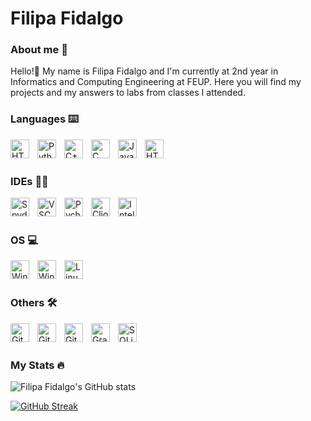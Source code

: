 # Filipa Fidalgo
### About me 👩
Hello!👋
My name is Filipa Fidalgo and I'm currently at 2nd year in Informatics and Computing Engineering at FEUP. Here you will find my projects and my answers to labs from classes I attended. 

### Languages ⌨️
<img align="left" alt="HTML" width="30px" style="padding-right:10px;" src="https://cdn.jsdelivr.net/gh/devicons/devicon/icons/visualbasic/visualbasic-original.svg" />
<img align="left" alt="Python" width="30px" style="padding-right:10px;" src="https://cdn.jsdelivr.net/gh/devicons/devicon/icons/python/python-plain.svg" />
<img align="left" alt="C++" width="30px" style="padding-right:10px;" src="https://cdn.jsdelivr.net/gh/devicons/devicon/icons/cplusplus/cplusplus-original.svg" />
<img align="left" alt="C" width="30px" style="padding-right:10px;" src="https://cdn.jsdelivr.net/gh/devicons/devicon/icons/c/c-original.svg" />
<img align="left" alt="Java" width="30px" style="padding-right:10px;" src="https://cdn.jsdelivr.net/gh/devicons/devicon/icons/java/java-original.svg"/>
<img align="left" alt="HTML" width="30px" style="padding-right:10px;" src="https://cdn.jsdelivr.net/gh/devicons/devicon/icons/html5/html5-plain.svg" />

<br />

<br />

### IDEs 👩‍💻
<img align="left" alt="Spyder" width="30px" style="padding-right:10px;" src="https://cdn.jsdelivr.net/gh/devicons/devicon/icons/spyder/spyder-original.svg" />
<img align="left" alt="VSCode" width="30px" style="padding-right:10px;" src="https://cdn.jsdelivr.net/gh/devicons/devicon/icons/vscode/vscode-original.svg" />
<img align="left" alt="Pycharm" width="30px" style="padding-right:10px;" src="https://cdn.jsdelivr.net/gh/devicons/devicon/icons/pycharm/pycharm-original.svg" />
<img align="left" alt="Clion" width="30px" style="padding-right:10px;" src="https://cdn.jsdelivr.net/gh/devicons/devicon/icons/clion/clion-original.svg" />
<img align="left" alt="Intellij" width="30px" style="padding-right:10px;" src="https://cdn.jsdelivr.net/gh/devicons/devicon/icons/intellij/intellij-original.svg" />

<br />

<br />

### OS 💻
<img align="left" alt="Windows" width="30px" style="padding-right:10px;" src="https://cdn.jsdelivr.net/gh/devicons/devicon/icons/windows11/windows11-original.svg" />
<img align="left" alt="Windows" width="30px" style="padding-right:10px;" src="https://cdn.jsdelivr.net/gh/devicons/devicon/icons/ubuntu/ubuntu-original.svg" />
<img align="left" alt="Linux" width="30px" style="padding-right:10px;" src="https://cdn.jsdelivr.net/gh/devicons/devicon/icons/linux/linux-original.svg" />
<br />

<br />

### Others 🛠️
<img align="left" alt="Git" width="30px" style="padding-right:10px;" src="https://cdn.jsdelivr.net/gh/devicons/devicon/icons/git/git-original.svg" />
<img align="left" alt="GitHub" width="30px" style="padding-right:10px;" src="https://cdn.jsdelivr.net/gh/devicons/devicon/icons/github/github-original.svg" />
<img align="left" alt="GitHub" width="30px" style="padding-right:10px;" src="https://cdn.jsdelivr.net/gh/devicons/devicon/icons/gitlab/gitlab-original.svg" />
<img align="left" alt="Gradle" width="30px" style="padding-right:10px;" src="https://cdn.jsdelivr.net/gh/devicons/devicon/icons/gradle/gradle-original.svg" />
<img align="left" alt="SQLite" width="30px" style="padding-right:10px;" src="https://cdn.jsdelivr.net/gh/devicons/devicon/icons/sqlite/sqlite-original.svg" />
<br />

<br />

### My Stats 🔥

![Filipa Fidalgo's GitHub stats](https://github-readme-stats.vercel.app/api?username=apilifogladif&theme=rose\&hide=contribs,issues)

[![GitHub Streak](https://github-readme-streak-stats.herokuapp.com/?user=apilifogladif&theme=rose)](https://git.io/streak-stats)
